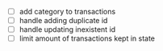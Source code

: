 - [ ] add category to transactions
- [ ] handle adding duplicate id
- [ ] handle updating inexistent id
- [ ] limit amount of transactions kept in state
